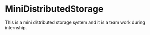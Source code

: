 # MiniDistributedStorage
This is a mini distributed storage system and it is a team work during internship.
